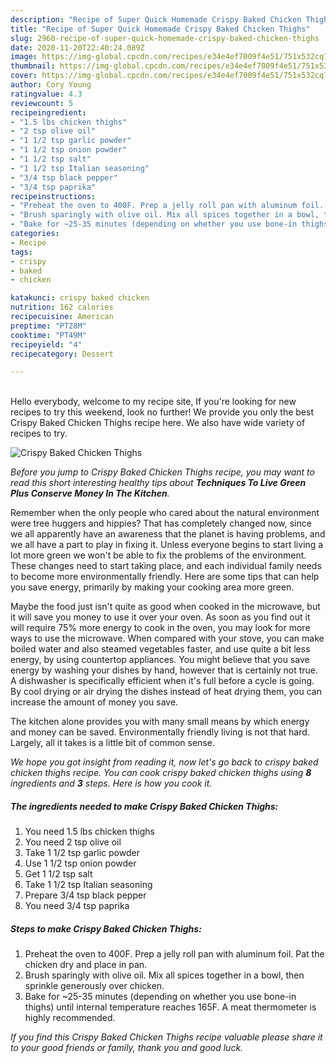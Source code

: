 ```yaml
---
description: "Recipe of Super Quick Homemade Crispy Baked Chicken Thighs"
title: "Recipe of Super Quick Homemade Crispy Baked Chicken Thighs"
slug: 2960-recipe-of-super-quick-homemade-crispy-baked-chicken-thighs
date: 2020-11-20T22:40:24.089Z
image: https://img-global.cpcdn.com/recipes/e34e4ef7009f4e51/751x532cq70/crispy-baked-chicken-thighs-recipe-main-photo.jpg
thumbnail: https://img-global.cpcdn.com/recipes/e34e4ef7009f4e51/751x532cq70/crispy-baked-chicken-thighs-recipe-main-photo.jpg
cover: https://img-global.cpcdn.com/recipes/e34e4ef7009f4e51/751x532cq70/crispy-baked-chicken-thighs-recipe-main-photo.jpg
author: Cory Young
ratingvalue: 4.3
reviewcount: 5
recipeingredient:
- "1.5 lbs chicken thighs"
- "2 tsp olive oil"
- "1 1/2 tsp garlic powder"
- "1 1/2 tsp onion powder"
- "1 1/2 tsp salt"
- "1 1/2 tsp Italian seasoning"
- "3/4 tsp black pepper"
- "3/4 tsp paprika"
recipeinstructions:
- "Preheat the oven to 400F. Prep a jelly roll pan with aluminum foil. Pat the chicken dry and place in pan."
- "Brush sparingly with olive oil. Mix all spices together in a bowl, then sprinkle generously over chicken."
- "Bake for ~25-35 minutes (depending on whether you use bone-in thighs) until internal temperature reaches 165F. A meat thermometer is highly recommended."
categories:
- Recipe
tags:
- crispy
- baked
- chicken

katakunci: crispy baked chicken 
nutrition: 162 calories
recipecuisine: American
preptime: "PT28M"
cooktime: "PT49M"
recipeyield: "4"
recipecategory: Dessert

---
```

<br>
Hello everybody, welcome to my recipe site, If you're looking for new recipes to try this weekend, look no further! We provide you only the best Crispy Baked Chicken Thighs recipe here. We also have wide variety of recipes to try.
<br>


![Crispy Baked Chicken Thighs](https://img-global.cpcdn.com/recipes/e34e4ef7009f4e51/751x532cq70/crispy-baked-chicken-thighs-recipe-main-photo.jpg)

<i>Before you jump to Crispy Baked Chicken Thighs recipe, you may want to read this short interesting healthy tips about 
<strong>Techniques To Live Green Plus Conserve Money In The Kitchen</strong>.</i>
</br>

Remember when the only people who cared about the natural environment were tree huggers and hippies? That has completely changed now, since we all apparently have an awareness that the planet is having problems, and we all have a part to play in fixing it. Unless everyone begins to start living a lot more green we won't be able to fix the problems of the environment. These changes need to start taking place, and each individual family needs to become more environmentally friendly. Here are some tips that can help you save energy, primarily by making your cooking area more green.

Maybe the food just isn't quite as good when cooked in the microwave, but it will save you money to use it over your oven. As soon as you find out it will require 75% more energy to cook in the oven, you may look for more ways to use the microwave. When compared with your stove, you can make boiled water and also steamed vegetables faster, and use quite a bit less energy, by using countertop appliances. You might believe that you save energy by washing your dishes by hand, however that is certainly not true. A dishwasher is specifically efficient when it's full before a cycle is going. By cool drying or air drying the dishes instead of heat drying them, you can increase the amount of money you save.

The kitchen alone provides you with many small means by which energy and money can be saved. Environmentally friendly living is not that hard. Largely, all it takes is a little bit of common sense.


<i>We hope you got insight from reading it, now let's go back to crispy baked chicken thighs recipe. You can cook crispy baked chicken thighs using <strong>8</strong> ingredients and <strong>3</strong> steps. Here is how you cook it.
</i>

##### The ingredients needed to make Crispy Baked Chicken Thighs:

1. You need 1.5 lbs chicken thighs
1. You need 2 tsp olive oil
1. Take 1 1/2 tsp garlic powder
1. Use 1 1/2 tsp onion powder
1. Get 1 1/2 tsp salt
1. Take 1 1/2 tsp Italian seasoning
1. Prepare 3/4 tsp black pepper
1. You need 3/4 tsp paprika


##### Steps to make Crispy Baked Chicken Thighs:

1. Preheat the oven to 400F. Prep a jelly roll pan with aluminum foil. Pat the chicken dry and place in pan.
1. Brush sparingly with olive oil. Mix all spices together in a bowl, then sprinkle generously over chicken.
1. Bake for ~25-35 minutes (depending on whether you use bone-in thighs) until internal temperature reaches 165F. A meat thermometer is highly recommended.


<i>If you find this Crispy Baked Chicken Thighs recipe valuable please share it to your good friends or family, thank you and good luck.</i>
